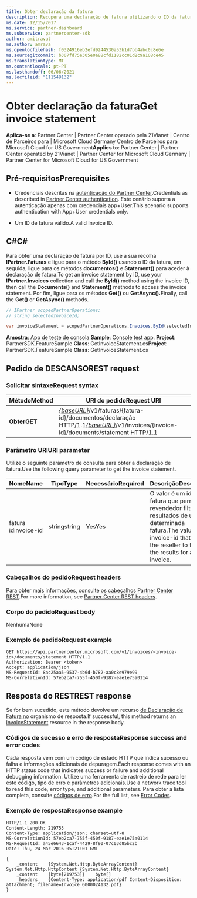 ```yaml
---
title: Obter declaração da fatura
description: Recupera uma declaração de fatura utilizando o ID da fatura.
ms.date: 12/15/2017
ms.service: partner-dashboard
ms.subservice: partnercenter-sdk
author: amitravat
ms.author: amrava
ms.openlocfilehash: f0324916eb2efd9244530a53b1d7bb4abc0c8e6e
ms.sourcegitcommit: b307fd75e305e0a88cfd1182cc01d2c9a108ce45
ms.translationtype: MT
ms.contentlocale: pt-PT
ms.lasthandoff: 06/06/2021
ms.locfileid: "111549132"
---
```

# <a name="get-invoice-statement"></a><span data-ttu-id="fcfff-103">Obter declaração da fatura</span><span class="sxs-lookup"><span data-stu-id="fcfff-103">Get invoice statement</span></span>

<span data-ttu-id="fcfff-104">**Aplica-se a**: Partner Center | Partner Center operado pela 21Vianet | Centro de Parceiros para | Microsoft Cloud Germany Centro de Parceiros para Microsoft Cloud for US Government</span><span class="sxs-lookup"><span data-stu-id="fcfff-104">**Applies to**: Partner Center | Partner Center operated by 21Vianet | Partner Center for Microsoft Cloud Germany | Partner Center for Microsoft Cloud for US Government</span></span>

## <a name="prerequisites"></a><span data-ttu-id="fcfff-105">Pré-requisitos</span><span class="sxs-lookup"><span data-stu-id="fcfff-105">Prerequisites</span></span>

- <span data-ttu-id="fcfff-106">Credenciais descritas na [autenticação do Partner Center](partner-center-authentication.md).</span><span class="sxs-lookup"><span data-stu-id="fcfff-106">Credentials as described in [Partner Center authentication](partner-center-authentication.md).</span></span> <span data-ttu-id="fcfff-107">Este cenário suporta a autenticação apenas com credenciais app+User.</span><span class="sxs-lookup"><span data-stu-id="fcfff-107">This scenario supports authentication with App+User credentials only.</span></span>

- <span data-ttu-id="fcfff-108">Um ID de fatura válido.</span><span class="sxs-lookup"><span data-stu-id="fcfff-108">A valid Invoice ID.</span></span>

## <a name="c"></a><span data-ttu-id="fcfff-109">C\#</span><span class="sxs-lookup"><span data-stu-id="fcfff-109">C\#</span></span>

<span data-ttu-id="fcfff-110">Para obter uma declaração de fatura por ID, use a sua recolha **IPartner.Faturas** e ligue para o método **ById()** usando o ID da fatura, em seguida, ligue para os métodos **documentos()** e **Statement()** para aceder à declaração de fatura.</span><span class="sxs-lookup"><span data-stu-id="fcfff-110">To get an invoice statement by ID, use your **IPartner.Invoices** collection and call the **ById()** method using the invoice ID, then call the **Documents()** and **Statement()** methods to access the invoice statement.</span></span> <span data-ttu-id="fcfff-111">Por fim, ligue para os métodos **Get()** ou **GetAsync().**</span><span class="sxs-lookup"><span data-stu-id="fcfff-111">Finally, call the **Get()** or **GetAsync()** methods.</span></span>

``` csharp
// IPartner scopedPartnerOperations;
// string selectedInvoiceId;

var invoiceStatement = scopedPartnerOperations.Invoices.ById(selectedInvoiceId).Documents.Statement.Get();
```

<span data-ttu-id="fcfff-112">**Amostra**: [App de teste de consola](console-test-app.md).</span><span class="sxs-lookup"><span data-stu-id="fcfff-112">**Sample**: [Console test app](console-test-app.md).</span></span> <span data-ttu-id="fcfff-113">**Project**: PartnerSDK.FeatureSample **Class**: GetInvoiceStatement.cs</span><span class="sxs-lookup"><span data-stu-id="fcfff-113">**Project**: PartnerSDK.FeatureSample **Class**: GetInvoiceStatement.cs</span></span>

## <a name="rest-request"></a><span data-ttu-id="fcfff-114">Pedido de DESCANSO</span><span class="sxs-lookup"><span data-stu-id="fcfff-114">REST request</span></span>

### <a name="request-syntax"></a><span data-ttu-id="fcfff-115">Solicitar sintaxe</span><span class="sxs-lookup"><span data-stu-id="fcfff-115">Request syntax</span></span>

| <span data-ttu-id="fcfff-116">Método</span><span class="sxs-lookup"><span data-stu-id="fcfff-116">Method</span></span>  | <span data-ttu-id="fcfff-117">URI do pedido</span><span class="sxs-lookup"><span data-stu-id="fcfff-117">Request URI</span></span>                                                                                       |
|---------|---------------------------------------------------------------------------------------------------|
| <span data-ttu-id="fcfff-118">**Obter**</span><span class="sxs-lookup"><span data-stu-id="fcfff-118">**GET**</span></span> | <span data-ttu-id="fcfff-119">[*{baseURL}*](partner-center-rest-urls.md)/v1/faturas/{fatura-id}/documentos/declaração HTTP/1.1</span><span class="sxs-lookup"><span data-stu-id="fcfff-119">[*{baseURL}*](partner-center-rest-urls.md)/v1/invoices/{invoice-id}/documents/statement HTTP/1.1</span></span>  |

### <a name="uri-parameter"></a><span data-ttu-id="fcfff-120">Parâmetro URI</span><span class="sxs-lookup"><span data-stu-id="fcfff-120">URI parameter</span></span>

<span data-ttu-id="fcfff-121">Utilize o seguinte parâmetro de consulta para obter a declaração de fatura.</span><span class="sxs-lookup"><span data-stu-id="fcfff-121">Use the following query parameter to get the invoice statement.</span></span>

| <span data-ttu-id="fcfff-122">Nome</span><span class="sxs-lookup"><span data-stu-id="fcfff-122">Name</span></span>       | <span data-ttu-id="fcfff-123">Tipo</span><span class="sxs-lookup"><span data-stu-id="fcfff-123">Type</span></span>       | <span data-ttu-id="fcfff-124">Necessário</span><span class="sxs-lookup"><span data-stu-id="fcfff-124">Required</span></span> | <span data-ttu-id="fcfff-125">Descrição</span><span class="sxs-lookup"><span data-stu-id="fcfff-125">Description</span></span>                                                                                        |
|------------|------------|----------|----------------------------------------------------------------------------------------------------|
| <span data-ttu-id="fcfff-126">fatura id</span><span class="sxs-lookup"><span data-stu-id="fcfff-126">invoice-id</span></span> | <span data-ttu-id="fcfff-127">string</span><span class="sxs-lookup"><span data-stu-id="fcfff-127">string</span></span>     | <span data-ttu-id="fcfff-128">Yes</span><span class="sxs-lookup"><span data-stu-id="fcfff-128">Yes</span></span>      | <span data-ttu-id="fcfff-129">O valor é um id de fatura que permite ao revendedor filtrar os resultados de uma determinada fatura.</span><span class="sxs-lookup"><span data-stu-id="fcfff-129">The value is an invoice-id that allows the reseller to filter the results for a given invoice.</span></span> |

### <a name="request-headers"></a><span data-ttu-id="fcfff-130">Cabeçalhos do pedido</span><span class="sxs-lookup"><span data-stu-id="fcfff-130">Request headers</span></span>

<span data-ttu-id="fcfff-131">Para obter mais informações, consulte [os cabeçalhos Partner Center REST](headers.md).</span><span class="sxs-lookup"><span data-stu-id="fcfff-131">For more information, see [Partner Center REST headers](headers.md).</span></span>

### <a name="request-body"></a><span data-ttu-id="fcfff-132">Corpo do pedido</span><span class="sxs-lookup"><span data-stu-id="fcfff-132">Request body</span></span>

<span data-ttu-id="fcfff-133">Nenhuma</span><span class="sxs-lookup"><span data-stu-id="fcfff-133">None</span></span>

### <a name="request-example"></a><span data-ttu-id="fcfff-134">Exemplo de pedido</span><span class="sxs-lookup"><span data-stu-id="fcfff-134">Request example</span></span>

```http
GET https://api.partnercenter.microsoft.com/v1/invoices/<invoice-id>/documents/statement HTTP/1.1
Authorization: Bearer <token>
Accept: application/json
MS-RequestId: 8ac25aa5-9537-4b6d-b782-aa0c8e979e99
MS-CorrelationId: 57eb2ca7-755f-450f-9187-eae1e75a0114
```

## <a name="rest-response"></a><span data-ttu-id="fcfff-135">Resposta do REST</span><span class="sxs-lookup"><span data-stu-id="fcfff-135">REST response</span></span>

<span data-ttu-id="fcfff-136">Se for bem sucedido, este método devolve um recurso [de Declaração de Fatura no](invoice-resources.md#invoicestatement) organismo de resposta.</span><span class="sxs-lookup"><span data-stu-id="fcfff-136">If successful, this method returns an [InvoiceStatement](invoice-resources.md#invoicestatement) resource in the response body.</span></span>

### <a name="response-success-and-error-codes"></a><span data-ttu-id="fcfff-137">Códigos de sucesso e erro de resposta</span><span class="sxs-lookup"><span data-stu-id="fcfff-137">Response success and error codes</span></span>

<span data-ttu-id="fcfff-138">Cada resposta vem com um código de estado HTTP que indica sucesso ou falha e informações adicionais de depuragem.</span><span class="sxs-lookup"><span data-stu-id="fcfff-138">Each response comes with an HTTP status code that indicates success or failure and additional debugging information.</span></span> <span data-ttu-id="fcfff-139">Utilize uma ferramenta de rastreio de rede para ler este código, tipo de erro e parâmetros adicionais.</span><span class="sxs-lookup"><span data-stu-id="fcfff-139">Use a network trace tool to read this code, error type, and additional parameters.</span></span> <span data-ttu-id="fcfff-140">Para obter a lista completa, consulte [códigos de erro](error-codes.md).</span><span class="sxs-lookup"><span data-stu-id="fcfff-140">For the full list, see [Error Codes](error-codes.md).</span></span>

### <a name="response-example"></a><span data-ttu-id="fcfff-141">Exemplo de resposta</span><span class="sxs-lookup"><span data-stu-id="fcfff-141">Response example</span></span>

```http
HTTP/1.1 200 OK
Content-Length: 219753
Content-Type: application/json; charset=utf-8
MS-CorrelationId: 57eb2ca7-755f-450f-9187-eae1e75a0114
MS-RequestId: a45e6643-1caf-4429-8f90-07c03d85bc2b
Date: Thu, 24 Mar 2016 05:21:01 GMT

{
    _content    {System.Net.Http.ByteArrayContent}    System.Net.Http.HttpContent {System.Net.Http.ByteArrayContent}
    _content    {byte[219753]}    byte[]
    _headers    {Content-Type: application/pdf Content-Disposition: attachment; filename=Invoice_G000024132.pdf}
}
```

